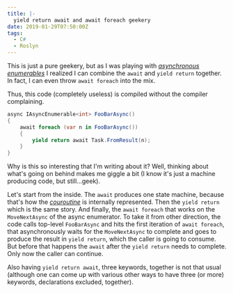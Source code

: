 ```yaml
---
title: |-
  yield return await and await foreach geekery
date: 2019-01-29T07:50:00Z
tags:
  - C#
  - Roslyn
---
```

This is just a pure geekery, but as I was playing with [_asynchronous enumerables_][2] I realized I can combine the `await` and `yield return` together. In fact, I can even throw `await foreach` into the mix.

<!-- excerpt -->

Thus, this code (completely useless) is compiled without the compiler complaining.

```csharp
async IAsyncEnumerable<int> FooBarAsync()
{
	await foreach (var n in FooBarAsync())
	{
		yield return await Task.FromResult(n);
	}
}
```

Why is this so interesting that I'm writing about it? Well, thinking about what's going on behind makes me giggle a bit (I know it's just a machine producing code, but still...geek).

Let's start from the inside. The `await` produces one state machine, because that's how the [_couroutine_][1] is internally represented. Then the `yield return` which is the same story. And finally, the `await foreach` that works on the `MoveNextAsync` of the async enumerator. To take it from other direction, the code calls top-level `FooBarAsync` and hits the first iteration of `await foreach`, that asynchronously waits for the `MoveNextAsync` to complete and goes to produce the result in `yield return`, which the caller is going to consume. But before that happens the `await` after the `yield return` needs to complete. Only now the caller can continue.

Also having `yield return await`, three keywords, together is not that usual (although one can come up with various other ways to have three (or more) keywords, declarations excluded, together).

[1]: https://en.wikipedia.org/wiki/Coroutine
[2]: https://github.com/dotnet/roslyn/issues/261